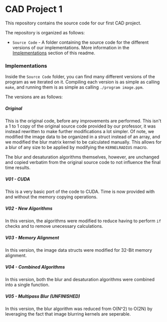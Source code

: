 # CAD Project 1
This repository contains the source code for our first CAD project. </br>

The repository is organized as follows:
* `Source Code` - A folder containing the source code for the different versions of our implementations. More information in the [Implementations](#Implementations) section of this readme.

### Implementations

Inside the `Source Code` folder, you can find many different versions of the program as we iterated on it. Compiling each version is as simple as calling `make`, and running them is as simple as calling `./program image.ppm`. </br>

The versions are as follows:

##### Original
This is the original code, before any improvements are performed. This isn't a 1 to 1 copy of the original source code provided by our professor, it was instead rewritten to make further modifications a lot simpler. Of note, we modified the image data to be organized in a struct instead of an array, and we modified the blur matrix kernel to be calculated manually. This allows for a blur of any size to be applied by modifying the `KERNELRADIUS` macro. </br>

The blur and desaturation algorithms themselves, however, are unchanged and copied verbatim from the original source code to not influence the final time results.

##### V01 - CUDA
This is a very basic port of the code to CUDA. Time is now provided with and without the memory copying operations.

##### V02 - New Algorithms
In this version, the algorithms were modified to reduce having to perform `if` checks and to remove unecessary calculations.

##### V03 - Memory Alignment
In this version, the image data structs were modified for 32-Bit memory alignment.

##### V04 - Combined Algorithms
In this version, both the blur and desaturation algorithms were combined into a single function.

##### V05 - Multipass Blur (UNFINISHED)
In this version, the blur algorithm was reduced from O(N^2) to O(2N) by leveraging the fact that image blurring kernels are seperable. 